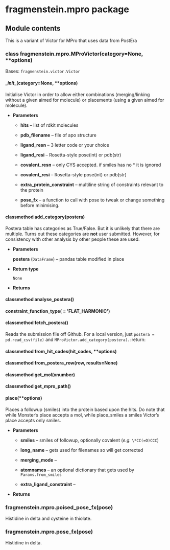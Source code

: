 # fragmenstein.mpro package

## Module contents

This is a variant of Victor for MPro that uses data from PostEra


### class fragmenstein.mpro.MProVictor(category=None, \*\*options)
Bases: `fragmenstein.victor.Victor`


#### \__init__(category=None, \*\*options)
Initialise Victor in order to allow either combinations (merging/linking without a given aimed for molecule)
or placements (using a given aimed for molecule).


* **Parameters**

    
    * **hits** – list of rdkit molecules


    * **pdb_filename** – file of apo structure


    * **ligand_resn** – 3 letter code or your choice


    * **ligand_resi** – Rosetta-style pose(int) or pdb(str)


    * **covalent_resn** – only CYS accepted. if smiles has no \* it is ignored


    * **covalent_resi** – Rosetta-style pose(int) or pdb(str)


    * **extra_protein_constraint** – multiline string of constraints relevant to the protein


    * **pose_fx** – a function to call with pose to tweak or change something before minimising.



#### classmethod add_category(postera)
Postera table has categories as True/False. But it is unlikely that there are multiple.
Turns out these categories are **not** user submitted.
However, for consistency with other analysis by other people these are used.


* **Parameters**

    **postera** (`DataFrame`) – pandas table modified in place



* **Return type**

    `None`



* **Returns**

    


#### classmethod analyse_postera()

#### constraint_function_type( = 'FLAT_HARMONIC')

#### classmethod fetch_postera()
Reads the submission file off Github.
For a local version, just `postera = pd.read_csv(file)` and `MProVictor.add_category(postera)`.
:return:


#### classmethod from_hit_codes(hit_codes, \*\*options)

#### classmethod from_postera_row(row, results=None)

#### classmethod get_mol(xnumber)

#### classmethod get_mpro_path()

#### place(\*\*options)
Places a followup (smiles) into the protein based upon the hits.
Do note that while Monster’s place accepts a mol, while place_smiles a smiles
Victor’s place accepts only smiles.


* **Parameters**

    
    * **smiles** – smiles of followup, optionally covalent (_e.g._ `\*CC(=O)CCC`)


    * **long_name** – gets used for filenames so will get corrected


    * **merging_mode** – 


    * **atomnames** – an optional dictionary that gets used by `Params.from_smiles`


    * **extra_ligand_constraint** – 



* **Returns**

    


### fragmenstein.mpro.poised_pose_fx(pose)
Histidine in delta and cysteine in thiolate.


### fragmenstein.mpro.pose_fx(pose)
Histidine in delta.
